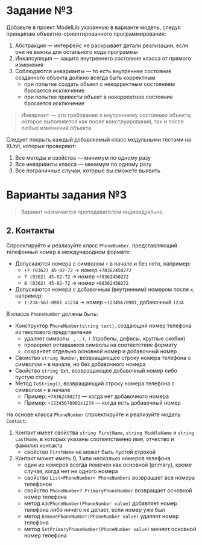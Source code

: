 # Задание №3

Добавьте в проект ModelLib указанную в варианте модель, следуя принципам объектно-ориентированного программирования:

1. Абстракция — интерфейс не раскрывает детали реализации, если они не важны для остального кода программы
2. Инкапсуляция — защита внутреннего состояния класса от прямого изменения
3. Соблюдаются инварианты — то есть внутреннее состояние созданного объекта должно всегда быть корректным
    - при попытке создать объект с некорректным состоянием бросается исключение
    - при попытке привести объект в некорректное состояние бросается исключение

> Инвариант — это требование к внутреннему состоянию объекта, которое выполняется как после конструирования, так и после любых изменений объекта.

Следует покрыть каждый добавляемый класс модульными тестами на XUnit, которые проверяют:

1. Все методы и свойства — минимум по одному разу
2. Все инварианты класса — минимум по одному разу
3. Все пограничные случаи, которые вы сможете выявить

# Варианты задания №3

> Вариант назначается преподавателем индивидуально.

## 2. Контакты

Спроектируйте и реализуйте класс `PhoneNumber`, представляющий телефонный номер в международном формате:

- Допускаются номера с символом `+` в начале и без него, например:
    - `+7 (8362) 45-02-72` → номер `+78362450272`
    - `7 (8362) 45-02-72` → номер `+78362450272`
    - `8 (8362) 45-02-72` → номер `+88362450272`
- Допускаются номера с добавочным (внутренним) номером после `x`, например:
    - `1-234-567-8901 x1234` → номер `+12345678901`, добавочный `1234`

В классе `PhoneNumber` должны быть:

- Конструктор `PhoneNumber(string text)`, создающий номер телефона из текстового представления
    - удаляет символы ` `, `-`, `(`, `)` (пробелы, дефисы, круглые скобки)
    - проверяет оставшиеся символы на соответствие формату
    - сохраняет отдельно основной номер и добавочный номер
- Свойство `string Number`, возвращающее строку номера телефона с символом `+` в начале, но без добавочного номера
- Свойство `string Ext`, возвращающее добавочный номер либо пустую строку
- Метод `ToString()`, возвращающий строку номера телефона с символом `+` в начале
    - Пример: `+78362450272` — когда нет добавочного номера
    - Пример: `+12345678901x1234` — когда есть добавочный номер

На основе класса `PhoneNumber` спроектируйте и реализуйте модель `Contact`:

1. Контакт имеет свойства `string FirstName`, `string MiddleName` и `string LastName`, в которых указаны соответственно имя, отчество и фамилия контакта
    - свойство `FirstName` не может быть пустой строкой
2. Контакт может иметь 0, 1 или несколько номеров телефона
    - один из номеров всегда помечен как основной (primary), кроме случая, когда нет ни одного номера
    - свойство `List<PhoneNumber> PhoneNumbers` возвращает все номера телефонов
    - свойство `PhoneNumber? PrimaryPhoneNumber` возвращает основной номер телефона
    - метод `AddPhoneNumber(PhoneNumber value)` добавляет номер телефона либо ничего не делает, если номер уже был
    - метод `RemovePhoneNumber(PhoneNumber value)` удаляет номер телефона
    - метод `SetPrimaryPhoneNumber(PhoneNumber value)` меняет основной номер телефона

